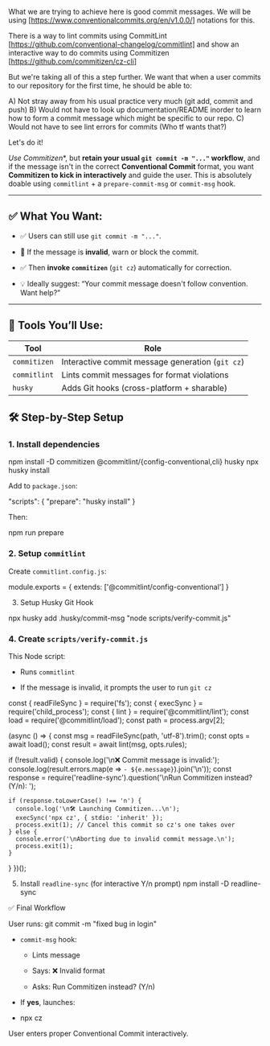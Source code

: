 What we are trying to achieve here is good commit messages. We will be using [https://www.conventionalcommits.org/en/v1.0.0/] notations for this.

There is a way to lint commits using CommitLint [https://github.com/conventional-changelog/commitlint] and show an interactive way to do commits using Commitizen [https://github.com/commitizen/cz-cli]

But we're taking all of this a step further. We want that when a user commits to our repository
for the first time, he should be able to:

A) Not stray away from his usual practice very much (git add, commit and push)
B) Would not have to look up documentation/README inorder to learn how to form a commit message which might be specific to our repo.
C) Would not have to see lint errors for commits (Who tf wants that?)

Let's do it!

*Use Commitizen**, but **retain your usual `git commit -m "..."` workflow**, and if the message isn't in the correct **Conventional Commit** format, you want **Commitizen to kick in interactively** and guide the user. This is absolutely doable using `commitlint` + a `prepare-commit-msg` or `commit-msg` hook.

---

## ✅ What You Want:

- ✅ Users can still use `git commit -m "..."`.
    
- 🚫 If the message is **invalid**, warn or block the commit.
    
- ✅ Then **invoke `commitizen`** (`git cz`) automatically for correction.
    
- 💡 Ideally suggest: “Your commit message doesn't follow convention. Want help?”
    

---

## 🧰 Tools You’ll Use:

|Tool|Role|
|---|---|
|`commitizen`|Interactive commit message generation (`git cz`)|
|`commitlint`|Lints commit messages for format violations|
|`husky`|Adds Git hooks (cross-platform + sharable)|
## 🛠 Step-by-Step Setup

### 1. Install dependencies

npm install -D commitizen @commitlint/{config-conventional,cli} husky
npx husky install

Add to `package.json`:

"scripts": {
  "prepare": "husky install"
}

Then:

npm run prepare

### 2. Setup `commitlint`

Create `commitlint.config.js`:

module.exports = {
  extends: ['@commitlint/config-conventional']
}

3. Setup Husky Git Hook

npx husky add .husky/commit-msg "node scripts/verify-commit.js"

### 4. Create `scripts/verify-commit.js`

This Node script:

- Runs `commitlint`
    
- If the message is invalid, it prompts the user to run `git cz`

const { readFileSync } = require('fs');
const { execSync } = require('child_process');
const { lint } = require('@commitlint/lint');
const load = require('@commitlint/load');
const path = process.argv[2];

(async () => {
  const msg = readFileSync(path, 'utf-8').trim();
  const opts = await load();
  const result = await lint(msg, opts.rules);

  if (!result.valid) {
    console.log('\n❌ Commit message is invalid:');
    console.log(result.errors.map(e => `- ${e.message}`).join('\n'));
    const response = require('readline-sync').question('\nRun Commitizen instead? (Y/n): ');

    if (response.toLowerCase() !== 'n') {
      console.log('\n🛠 Launching Commitizen...\n');
      execSync('npx cz', { stdio: 'inherit' });
      process.exit(1); // Cancel this commit so cz's one takes over
    } else {
      console.error('\nAborting due to invalid commit message.\n');
      process.exit(1);
    }
  }
})();

5. Install `readline-sync` (for interactive Y/n prompt)
npm install -D readline-sync

✅ Final Workflow

User runs:
git commit -m "fixed bug in login"

- `commit-msg` hook:
    
    - Lints message
        
    - Says: ❌ Invalid format
        
    - Asks: Run Commitizen instead? (Y/n)
        
- If **yes**, launches:
- npx cz

User enters proper Conventional Commit interactively.

